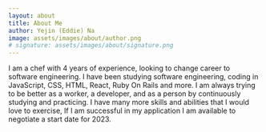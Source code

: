 ```yaml
---
layout: about
title: About Me
author: Yejin (Eddie) Na
image: assets/images/about/author.png
# signature: assets/images/about/signature.png
---
```


I am a chef with 4 years of experience, looking to change career to software engineering. I have been studying software engineering, coding in JavaScript, CSS, HTML, React, Ruby On Rails and more. I am always trying to be better as a worker, a developer, and as a person by continuously studying and practicing. I have many more skills and abilities that I would love to exercise, If I am successful in my application I am available to negotiate a start date for 2023.